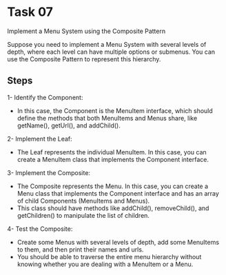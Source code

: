 # Task 07

Implement a Menu System using the Composite Pattern

Suppose you need to implement a Menu System with several levels of depth, where each level can have multiple options or submenus. You can use the Composite Pattern to represent this hierarchy.


## Steps

1- Identify the Component:

* In this case, the Component is the MenuItem interface, which should define the methods that both MenuItems and Menus share, like getName(), getUrl(), and addChild().

2- Implement the Leaf:

* The Leaf represents the individual MenuItem. In this case, you can create a MenuItem class that implements the Component interface.

3- Implement the Composite:

* The Composite represents the Menu. In this case, you can create a Menu class that implements the Component interface and has an array of child Components (MenuItems and Menus). 
* This class should have methods like addChild(), removeChild(), and getChildren() to manipulate the list of children.

4- Test the Composite:

* Create some Menus with several levels of depth, add some MenuItems to them, and then print their names and urls. 
* You should be able to traverse the entire menu hierarchy without knowing whether you are dealing with a MenuItem or a Menu.